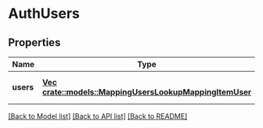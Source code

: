 # AuthUsers

## Properties
Name | Type | Description | Notes
------------ | ------------- | ------------- | -------------
**users** | [**Vec <crate::models::MappingUsersLookupMappingItemUser>**](MappingUsersLookupMappingItemUser.md) |  | [optional] [default to null]

[[Back to Model list]](../README.md#documentation-for-models) [[Back to API list]](../README.md#documentation-for-api-endpoints) [[Back to README]](../README.md)


